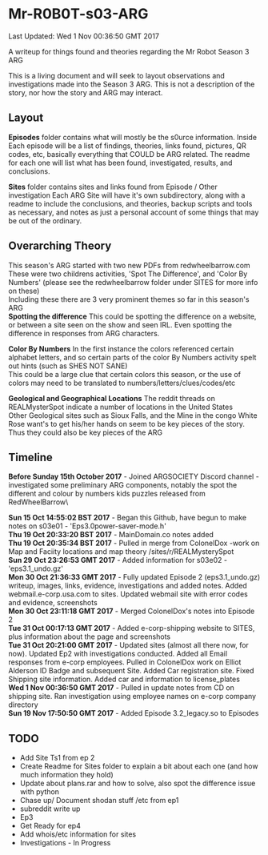 # Mr-R0B0T-s03-ARG

Last Updated: Wed 1 Nov 00:36:50 GMT 2017

A writeup for things found and theories regarding the Mr Robot Season 3 ARG

This is a living document and will seek to layout observations and investigations made into the Season 3 ARG. This is not a description of the story, nor how the story and ARG may interact. 

Layout
------

**Episodes** folder contains what will mostly be the s0urce information. 
Inside Each episode will be a list of findings, theories, links found, pictures, QR codes, etc, basically everything that COULD be ARG related. The readme for each one will list what has been found, investigated, results, and conclusions. 

**Sites** folder contains sites and links found from Episode / Other investigation
Each ARG Site will have it's own subdirectory, along with a readme to include the conclusions, and theories, backup scripts and tools as necessary, and notes as just a personal account of some things that may be out of the ordinary.  

Overarching Theory
------------------

This season's ARG started with two new PDFs from redwheelbarrow.com\
These were two childrens activities, 'Spot The Difference', and 'Color By Numbers' (please see the redwheelbarrow folder under SITES for more info on these)\
Including these there are 3 very prominent themes so far in this season's ARG\
**Spotting the difference** 
This could be spotting the difference on a website, or between a site seen on the show and seen IRL. Even spotting the difference in responses from ARG characters. 

**Color By Numbers**
In the first instance the colors referenced certain alphabet letters, and so certain parts of the color By Numbers activity spelt out hints (such as SHES NOT SANE)\
This could be a large clue that certain colors this season, or the use of colors may need to be translated to numbers/letters/clues/codes/etc

**Geological and Geographical Locations**
The reddit threads on REALMysterSpot indicate a number of locations in the United States\
Other Geological sites such as Sioux Falls, and the Mine in the congo White Rose want's to get his/her hands on seem to be key pieces of the story. Thus they could also be key pieces of the ARG


Timeline
--------

**Before Sunday 15th October 2017** - Joined ARGSOCIETY Discord channel - investigated some preliminary ARG components, notably the spot the different and colour by numbers kids puzzles released from RedWheelBarrow\

**Sun 15 Oct 14:55:02 BST 2017** - Began this Github, have begun to make notes on s03e01 - 'Eps3.0power-saver-mode.h'\
**Thu 19 Oct 20:33:20 BST 2017** - MainDomain.co notes added \
**Thu 19 Oct 20:35:34 BST 2017** - Pulled in merge from ColonelDox -work on Map and Faciity locations and map theory /sites/r/REALMysterySpot\
**Sun 29 Oct 23:26:53 GMT 2017** - Added information for s03e02 - 'eps3.1_undo.gz'\
**Mon 30 Oct 21:36:33 GMT 2017** - Fully updated Episode 2 (eps3.1_undo.gz) writeup, images, links, evidence, investigations and added notes. Added webmail.e-corp.usa.com to sites. Updated webmail site with error codes and evidence, screenshots\
**Mon 30 Oct 23:11:18 GMT 2017** - Merged ColonelDox's notes into Episode 2\
**Tue 31 Oct 00:17:13 GMT 2017** - Added e-corp-shipping website to SITES, plus information about the page and screenshots\
**Tue 31 Oct 20:21:00 GMT 2017** - Updated sites (almost all there now, for now). Updated Ep2 with investigations conducted. Added all Email responses from e-corp employees. Pulled in ColonelDox work on Elliot Alderson ID Badge and subsequent Site. Added Car registration site. Fixed Shipping site information. Added car and information to license_plates\
**Wed  1 Nov 00:36:50 GMT 2017** - Pulled in update notes from CD on shipping site. Ran investigation using employee names on e-corp company directory  
**Sun 19 Nov 17:50:50 GMT 2017** - Added Episode 3.2_legacy.so to Episodes






TODO
----
- Add Site Ts1 from ep 2
- Create Readme for Sites folder to explain a bit about each one (and how much information they hold)
- Update about plans.rar and how to solve, also spot the difference issue with python
- Chase up/ Document shodan stuff /etc from ep1
- subreddit write up
- Ep3
- Get Ready for ep4
- Add whois/etc information for sites
- Investigations - In Progress




